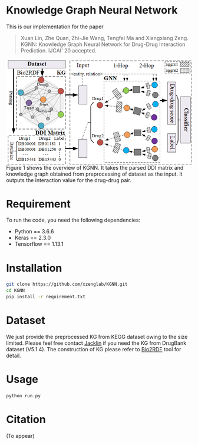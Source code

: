 # Knowledge Graph Neural Network
This is our implementation for the paper
> Xuan Lin, Zhe Quan, Zhi-Jie Wang, Tengfei Ma and Xiangxiang Zeng. KGNN: Knowledge Graph Neural Network for Drug-Drug Interaction Prediction. IJCAI' 20 accepted.

<img align="center" src="Figure1.png">
Figure 1 shows the overview of KGNN. It takes the parsed DDI matrix and knowledge graph obtained from preprocessing of dataset as the input. It outputs the interaction value for the drug-drug pair. 

# Requirement
To run the code, you need the following dependencies:
* Python == 3.6.6
* Keras == 2.3.0
* Tensorflow == 1.13.1

# Installation
```bash
git clone https://github.com/xzenglab/KGNN.git
cd KGNN
pip install -r requirement.txt
```

# Dataset
We just provide the preprocessed KG from KEGG dataset owing to the size limited. Please feel free contact [Jacklin](Jack_lin@hnu.edu.cn) if you need the KG from DrugBank dataset (V5.1.4). The construction of KG please refer to [Bio2RDF](https://github.com/bio2rdf/bio2rdf-scripts/wiki) tool for detail.

# Usage
```bash
python run.py
```

# Citation
(To appear)
